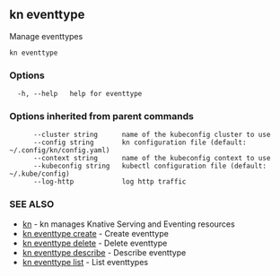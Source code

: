 ## kn eventtype

Manage eventtypes

```
kn eventtype
```

### Options

```
  -h, --help   help for eventtype
```

### Options inherited from parent commands

```
      --cluster string      name of the kubeconfig cluster to use
      --config string       kn configuration file (default: ~/.config/kn/config.yaml)
      --context string      name of the kubeconfig context to use
      --kubeconfig string   kubectl configuration file (default: ~/.kube/config)
      --log-http            log http traffic
```

### SEE ALSO

* [kn](kn.md)	 - kn manages Knative Serving and Eventing resources
* [kn eventtype create](kn_eventtype_create.md)	 - Create eventtype
* [kn eventtype delete](kn_eventtype_delete.md)	 - Delete eventtype
* [kn eventtype describe](kn_eventtype_describe.md)	 - Describe eventtype
* [kn eventtype list](kn_eventtype_list.md)	 - List eventtypes

